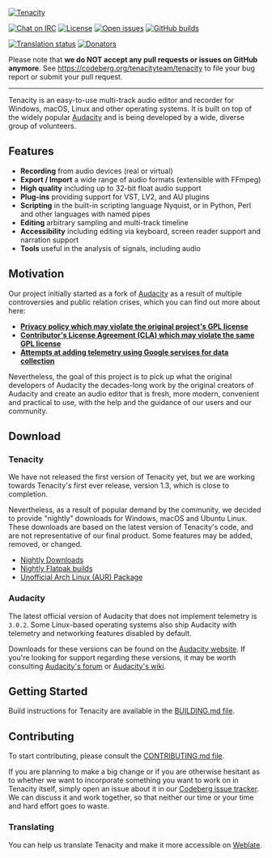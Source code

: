 [![Tenacity](https://codeberg.org/tenacityteam/assets/raw/branch/master/PNG/tenacity-logo-dark-readme.png)](https://tenacityaudio.org)

[![Chat on IRC](https://badgen.net/badge/irc/%23tenacity/green)](https://web.libera.chat/gamja/?channels=#tenacity)
[![License](https://badgen.net/badge/license/GPLv2/blue)](LICENSE.txt)
[![Open issues](https://badgen.net/github/open-issues/tenacityteam/tenacity)](https://github.com/tenacityteam/tenacity/issues)
[![GitHub builds](https://badgen.net/github/status/tenacityteam/tenacity)](https://github.com/tenacityteam/tenacity/actions?query=branch%3Amaster+event%3Apush)
<!--[![builds.sr.ht](https://builds.sr.ht/~tenacity/tenacity/commits/.svg)](https://builds.sr.ht/~tenacity/tenacity/commits/?)-->
[![Translation status](https://hosted.weblate.org/widgets/tenacity/-/tenacity/svg-badge.svg)](https://hosted.weblate.org/engage/tenacity/)
[![Donators](https://opencollective.com/tenacity/tiers/badge.svg)](https://opencollective.com/tenacity#category-CONTRIBUTE)

Please note that **we do NOT accept any pull requests or issues on GitHub anymore**. See https://codeberg.org/tenacityteam/tenacity to file your bug report or submit your pull request.

---

Tenacity is an easy-to-use multi-track audio editor and recorder for Windows, macOS, Linux and other operating systems. It is built on top of the widely popular [Audacity](https://audacityteam.org/) and is being developed by a wide, diverse group of volunteers.

## Features

- **Recording** from audio devices (real or virtual)
- **Export / Import** a wide range of audio formats (extensible with FFmpeg)
- **High quality** including up to 32-bit float audio support
- **Plug-ins** providing support for VST, LV2, and AU plugins
- **Scripting** in the built-in scripting language Nyquist, or in Python, Perl and other languages with named pipes
- **Editing** arbitrary sampling and multi-track timeline
- **Accessibility** including editing via keyboard, screen reader support and narration support
- **Tools** useful in the analysis of signals, including audio

## Motivation

Our project initially started as a fork of [Audacity](https://audacityteam.org) as a result of multiple controversies and public relation crises, which you can find out more about here:

- [**Privacy policy which may violate the original project's GPL license**](https://github.com/audacity/audacity/issues/1213)
- [**Contributor's License Agreement (CLA) which may violate the same GPL license**](https://github.com/audacity/audacity/discussions/932)
- [**Attempts at adding telemetry using Google services for data collection**](https://github.com/audacity/audacity/pull/835)

Nevertheless, the goal of this project is to pick up what the original developers of Audacity the decades-long work by the original creators of Audacity and create an audio editor that is fresh, more modern, convenient and practical to use, with the help and the guidance of our users and our community.

## Download

### Tenacity

We have not released the first version of Tenacity yet, but we are working towards Tenacity's first ever release, version 1.3, which is close to completion.

Nevertheless, as a result of popular demand by the community, we decided to provide "nightly" downloads for Windows, macOS and Ubuntu Linux. These downloads are based on the latest version of Tenacity's code, and are not representative of our final product. Some features may be added, removed, or changed.

- [Nightly Downloads](https://tenacityaudio.org/very-early-builds)
- [Nightly Flatpak builds](https://github.com/tenacityteam/tenacity-flatpak-nightly/blob/main/README.md)
- [Unofficial Arch Linux (AUR) Package](https://aur.archlinux.org/packages/tenacity-git/)

### Audacity

The latest official version of Audacity that does not implement telemetry is `3.0.2`. Some Linux-based operating systems also ship Audacity with telemetry and networking features disabled by default.

Downloads for these versions can be found on the [Audacity website](https://www.audacityteam.org/download/). If you're looking for support regarding these versions, it may be worth consulting [Audacity's forum](https://forum.audacityteam.org/) or [Audacity's wiki](https://wiki.audacityteam.org/).

## Getting Started

Build instructions for Tenacity are available in the [BUILDING.md file](BUILDING.md).

## Contributing

To start contributing, please consult the [CONTRIBUTING.md file](CONTRIBUTING.md).

If you are planning to make a big change or if you are otherwise hesitant as to whether we want to incorporate something you want to work on in Tenacity itself, simply open an issue about it in our [Codeberg issue tracker](https://codeberg.org/tenacityteam/tenacity/issues). We can discuss it and work together, so that neither our time or your time and hard effort goes to waste.

### Translating

You can help us translate Tenacity and make it more accessible on [Weblate](https://hosted.weblate.org/projects/tenacity).
